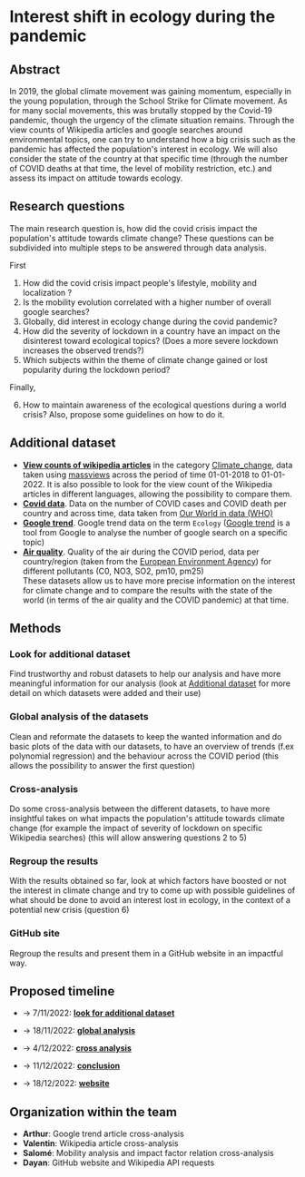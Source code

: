 # Interest shift in ecology during the pandemic

## Abstract
In 2019, the global climate movement was gaining momentum, especially in the young population, through the School Strike for Climate movement. As for many social movements, this was brutally stopped by the Covid-19 pandemic, though the urgency of the climate situation remains. Through the view counts of Wikipedia articles and google searches around environmental topics, one can try to understand how a big crisis such as the pandemic has affected the population's interest in ecology. We will also consider the state of the country at that specific time (through the number of COVID deaths at that time, the level of mobility restriction, etc.) and assess its impact on attitude towards ecology. 

## Research questions
The main research question is, how did the covid crisis impact the population's attitude towards climate change? These questions can be subdivided into multiple steps to be answered through data analysis. 

First 

  1. How did the covid crisis impact people's lifestyle, mobility and localization ?
  2. Is the mobility evolution correlated with a higher number of overall google searches?
  3. Globally, did interest in ecology change during the covid pandemic? 
  4. How did the severity of lockdown in a country have an impact on the disinterest toward ecological topics? (Does a more severe lockdown increases the observed trends?)  
  5. Which subjects within the theme of climate change gained or lost popularity during the lockdown period?
 
 Finally,
 
  6. How to maintain awareness of the ecological questions during a world crisis? Also, propose some guidelines on how to do it.

## Additional dataset
*  [**View counts of wikipedia articles**](data/added_data/massviews-20180101-20220101.csv) in the category [Climate_change](https://en.wikipedia.org/wiki/Category:Climate_change), data taken using [massviews](https://pageviews.wmcloud.org/massviews/) across the period of time 01-01-2018 to 01-01-2022. It is also possible to look for the view count of the Wikipedia articles in different languages, allowing the possibility to compare them. <br>
* [**Covid data**](data/added_data/owid-covid-data.csv.gz). Data on the number of COVID cases and COVID death per country and across time, data taken from [Our World in data (WHO)](https://ourworldindata.org/covid-cases) <br>
* [**Google trend**](data/added_data/EcologyWorldTrend.csv). Google trend data on the term `Ecology` ([Google trend](https://trends.google.fr/trends/) is a tool from Google to analyse the number of google search on a specific topic) <br>
* [**Air quality**](data\added_data\airquality_data_2020_concat.csv.gz). Quality of the air during the COVID period, data per country/region (taken from the [European Environment Agency](https://www.eea.europa.eu/themes/air/air-quality-and-covid19)) for different pollutants (C0, NO3, SO2, pm10, pm25) <br>
These datasets allow us to have more precise information on the interest for climate change and to compare the results with the state of the world (in terms of the air quality and the COVID pandemic) at that time.  

## Methods

### Look for additional dataset

Find trustworthy and robust datasets to help our analysis and have more meaningful information for our analysis (look at [Additional dataset](#additional-dataset) for more detail on which datasets were added and their use)

### Global analysis of the datasets

Clean and reformate the datasets to keep the wanted information and do basic plots of the data with our datasets, to have an overview of trends (f.ex polynomial regression) and the behaviour across the COVID period (this allows the possibility to answer the first question)

### Cross-analysis

Do some cross-analysis between the different datasets, to have more insightful takes on what impacts the population's attitude towards climate change (for example the impact of severity of lockdown on specific Wikipedia searches) (this will allow answering questions 2 to 5)

### Regroup the results

With the results obtained so far, look at which factors have boosted or not the interest in climate change and try to come up with possible guidelines of what should be done to  avoid an interest lost in ecology, in the context of a potential new crisis (question 6)

### GitHub site

Regroup the results and present them in a GitHub website in an impactful way.  

## Proposed timeline

* $\rightarrow$ 7/11/2022: [**look for additional dataset**](#look-for-additional-dataset)

* $\rightarrow$ 18/11/2022: [**global analysis**](#global-analysis-of-the-datasets)

* $\rightarrow$ 4/12/2022: [**cross analysis**](#cross-analysis)

* $\rightarrow$ 11/12/2022: [**conclusion**](#regroup-the-results)

* $\rightarrow$ 18/12/2022: [**website**](#github-site)

## Organization within the team

* **Arthur**: Google trend article cross-analysis
* **Valentin**: Wikipedia article cross-analysis
* **Salomé**: Mobility analysis and impact factor relation cross-analysis
* **Dayan**: GitHub website and Wikipedia API requests




